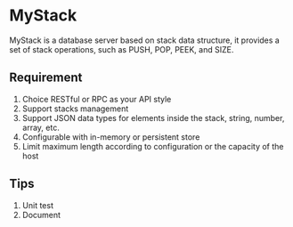 # MyStack

MyStack is a database server based on stack data structure, it provides a set of stack operations, such as PUSH, POP, PEEK, and SIZE. 

## Requirement

1. Choice RESTful or RPC as your API style
2. Support stacks management
3. Support JSON data types for elements inside the stack, string, number, array, etc.
4. Configurable with in-memory or persistent store
5. Limit maximum length according to configuration or the capacity of the host 

## Tips

1. Unit test
2. Document
